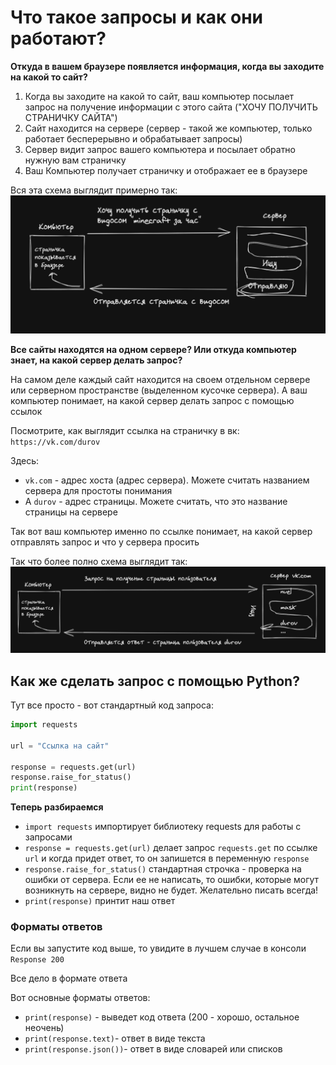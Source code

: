 # Что такое запросы и как они работают?

**Откуда в вашем браузере появляется информация, когда вы заходите на какой то сайт?**

1. Когда вы заходите на какой то сайт, ваш компьютер посылает запрос на получение информации с этого сайта ("ХОЧУ ПОЛУЧИТЬ СТРАНИЧКУ САЙТА")
2. Сайт находится на сервере (сервер - такой же компьютер, только работает бесперерывно и обрабатывает запросы)
3. Сервер видит запрос вашего компьютера и посылает обратно нужную вам страничку
4. Ваш Компьютер получает страничку и отображает ее в браузере

Вся эта схема выглядит примерно так: 
<img src="https://github.com/Polus101/resources/blob/master/Encyclopedia/API/img/requests_1_ex.png"/>

**Все сайты находятся на одном сервере? Или откуда компьютер знает, на какой сервер делать запрос?**

На самом деле каждый сайт находится на своем отдельном сервере или серверном пространстве (выделенном кусочке сервера).
А ваш компьютер понимает, на какой сервер делать запрос с помощью ссылок

Посмотрите, как выглядит ссылка на страничку в вк:
`https://vk.com/durov`

Здесь:
- `vk.com` - адрес хоста (адрес сервера). Можете считать названием сервера для простоты понимания
- А `durov` - адрес страницы. Можете считать, что это название страницы на сервере

Так вот ваш компьютер именно по ссылке понимает, на какой сервер отправлять запрос и что у сервера просить

Так что более полно схема выглядит так: 
<img src="https://github.com/Polus101/resources/blob/master/Encyclopedia/API/img/requests_2_ex.png"/>

## Как же сделать запрос с помощью Python?
Тут все просто - вот стандартный код запроса:
```python
import requests

url = "Ссылка на сайт"

response = requests.get(url)
response.raise_for_status()
print(response)
```

**Теперь разбираемся**
- `import requests` импортирует библиотеку requests для работы с запросами
- `response = requests.get(url)` делает запрос `requests.get` по ссылке `url` и когда придет ответ, то он запишется в переменную `response`
- `response.raise_for_status()` стандартная строчка - проверка на ошибки от сервера. Если ее не написать, то ошибки, которые могут возникнуть на сервере, видно не будет. Желательно писать всегда!
- `print(response)` принтит наш ответ

### Форматы ответов
Если вы запустите код выше, то увидите в лучшем случае в консоли `Response 200`

Все дело в формате ответа

Вот основные форматы ответов:
- `print(response)` - выведет код ответа (200 - хорошо, остальное неочень)
- `print(response.text)`- ответ в виде текста
- `print(response.json())`- ответ в виде словарей или списков

